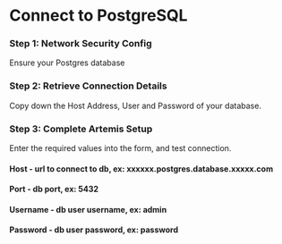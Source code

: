 # Connect to PostgreSQL

### Step 1: Network Security Config

Ensure your Postgres database 

### Step 2: Retrieve Connection Details

Copy down the Host Address, User and Password of your database.

### Step 3: Complete Artemis Setup

Enter the required values into the form, and test connection.
#### Host - url to connect to db, ex: xxxxxx.postgres.database.xxxxx.com
#### Port - db port, ex: 5432
#### Username - db user username, ex: admin
#### Password - db user password, ex: password